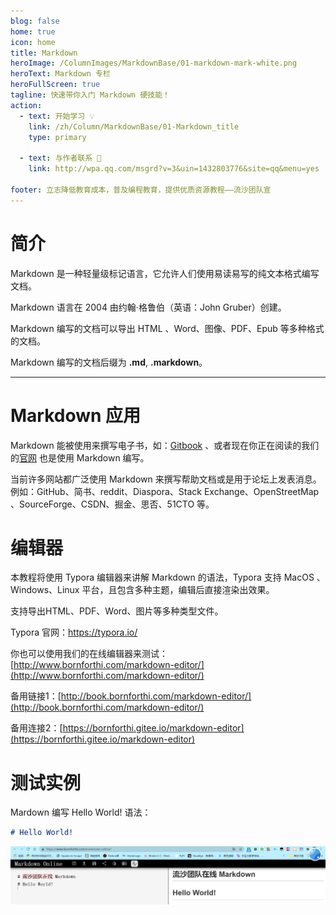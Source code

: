```yaml
---
blog: false
home: true
icon: home
title: Markdown
heroImage: /ColumnImages/MarkdownBase/01-markdown-mark-white.png
heroText: Markdown 专栏
heroFullScreen: true
tagline: 快速带你入门 Markdown 硬技能！
action:
  - text: 开始学习 💡
    link: /zh/Column/MarkdownBase/01-Markdown_title
    type: primary	

  - text: 与作者联系 👋
    link: http://wpa.qq.com/msgrd?v=3&uin=1432803776&site=qq&menu=yes

footer: 立志降低教育成本，普及编程教育，提供优质资源教程——流沙团队宣
---
```




# 简介

Markdown 是一种轻量级标记语言，它允许人们使用易读易写的纯文本格式编写文档。

Markdown 语言在 2004 由约翰·格鲁伯（英语：John Gruber）创建。

Markdown 编写的文档可以导出 HTML 、Word、图像、PDF、Epub 等多种格式的文档。

Markdown 编写的文档后缀为 **.md**, **.markdown**。

---



# Markdown 应用

Markdown 能被使用来撰写电子书，如：[Gitbook](https://book.bornforthi.com/GitBook_All/) 、或者现在你正在阅读的我们的[官网](https://book.bornforthi.com) 也是使用 Markdown 编写。

当前许多网站都广泛使用 Markdown 来撰写帮助文档或是用于论坛上发表消息。例如：GitHub、简书、reddit、Diaspora、Stack Exchange、OpenStreetMap 、SourceForge、CSDN、掘金、思否、51CTO 等。



# 编辑器

本教程将使用 Typora 编辑器来讲解 Markdown 的语法，Typora 支持 MacOS 、Windows、Linux 平台，且包含多种主题，编辑后直接渲染出效果。

支持导出HTML、PDF、Word、图片等多种类型文件。

Typora 官网：https://typora.io/

你也可以使用我们的在线编辑器来测试：[http://www.bornforthi.com/markdown-editor/](http://www.bornforthi.com/markdown-editor/)

备用链接1：[http://book.bornforthi.com/markdown-editor/](http://book.bornforthi.com/markdown-editor/)

备用连接2：[https://bornforthi.gitee.io/markdown-editor](https://bornforthi.gitee.io/markdown-editor)



# 测试实例

Mardown 编写 Hello World! 语法：

```markdown
# Hello World! 
```

![](/ColumnImages/MarkdownBase/01/image-20211022133509452.png)

